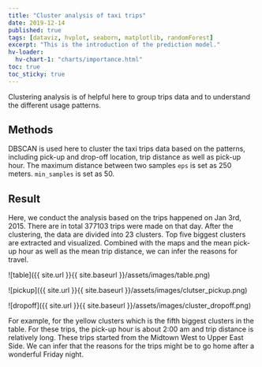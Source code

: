 ```yaml
---
title: "Cluster analysis of taxi trips"
date: 2019-12-14
published: true
tags: [dataviz, hvplot, seaborn, matplotlib, randomForest]
excerpt: "This is the introduction of the prediction model."
hv-loader:
  hv-chart-1: "charts/importance.html"
toc: true
toc_sticky: true
---
```


Clustering analysis is of helpful here to group trips data and to understand the different usage patterns. 

## Methods

DBSCAN is used here to cluster the taxi trips data based on the patterns, including pick-up and drop-off location, trip distance as well as pick-up hour. The maximum distance between two samples `eps` is set as 250 meters. `min_samples` is set as 50.

## Result

Here, we conduct the analysis based on the trips happened on Jan 3rd, 2015. There are in total 377103 trips were made on that day. After the clustering, the data are divided into 23 clusters. Top five biggest clusters are extracted and visualized. Combined with the maps and the mean pick-up hour as well as the mean trip distance, we can infer the reasons for travel.

![table]({{ site.url }}{{ site.baseurl }}/assets/images/table.png)

![pickup]({{ site.url }}{{ site.baseurl }}/assets/images/clutser_pickup.png)

![dropoff]({{ site.url }}{{ site.baseurl }}/assets/images/cluster_dropoff.png)

For example, for the yellow clusters which is the fifth biggest clusters in the table. For these trips, the pick-up hour is about 2:00 am and trip distance is relatively long. These trips started from the Midtown West to Upper East Side. We can infer that the reasons for the trips might be to go home after a wonderful Friday night.
